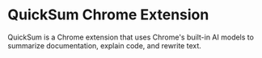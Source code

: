 # QuickSum Chrome Extension

QuickSum is a Chrome extension that uses Chrome's built-in AI models to summarize documentation, explain code, and rewrite text.